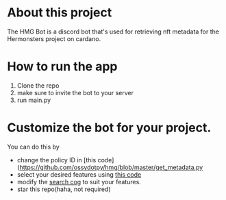 # About this project

The HMG Bot is a discord bot that's used for retrieving nft metadata for the Hermonsters project on cardano.

# How to run the app
1. Clone the repo
2. make sure to invite the bot to your server
3. run main.py

# Customize the bot for your project.
You can do this by 
- change the policy ID in [this code](https://github.com/ossydotpy/hmg/blob/master/get_metadata.py
- select your desired features using [this code](https://github.com/ossydotpy/hmg/blob/master/save_features.py)
- modify the [search cog](https://github.com/ossydotpy/hmg/blob/master/cogs/nft_seach.py) to suit your features.
- star this repo(haha, not required)
